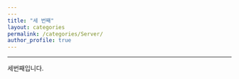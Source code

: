 ```yaml
---
---
title: "세 번째"
layout: categories
permalink: /categories/Server/
author_profile: true
---
```

---
세번째입니다.
